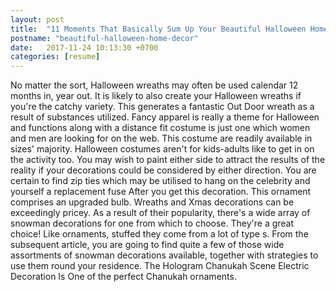 ```yaml
---
layout: post
title:  "11 Moments That Basically Sum Up Your Beautiful Halloween Home Decor Experience"
postname: "beautiful-halloween-home-decor"
date:   2017-11-24 10:13:30 +0700
categories: [resume]
---
```

No matter the sort, Halloween wreaths may often be used calendar 12 months in, year out. It is likely to also create your Halloween wreaths if you're the catchy variety. This generates a fantastic Out Door wreath as a result of substances utilized. Fancy apparel is really a theme for Halloween and functions along with a distance fit costume is just one which women and men are looking for on the web. This costume are readily available in sizes' majority. Halloween costumes aren't for kids-adults like to get in on the activity too. You may wish to paint either side to attract the results of the reality if your decorations could be considered by either direction. You are certain to find zip ties which may be utilised to hang on the celebrity and yourself a replacement fuse After you get this decoration. This ornament comprises an upgraded bulb. Wreaths and Xmas decorations can be exceedingly pricey. As a result of their popularity, there's a wide array of snowman decorations for one from which to choose. They're a great choice! Like ornaments, stuffed they come from a lot of type s. From the subsequent article, you are going to find quite a few of those wide assortments of snowman decorations available, together with strategies to use them round your residence. The Hologram Chanukah Scene Electric Decoration Is One of the perfect Chanukah ornaments.
